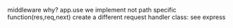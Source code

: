 middleware
why?
app.use
we implement not path specific
function(res,req,next)
create a different request handler class: see express






